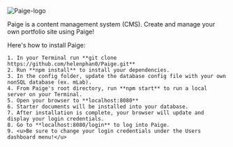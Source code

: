 ![Paige-logo](/Users/helenphan/Desktop/Projects/Paige/app/public/img/Paige-logo.png)



Paige is a content management system (CMS). Create and manage your own portfolio site using Paige!



Here's how to install Paige:

	1. In your Terminal run **git clone https://github.com/helenphan0/Paige.git**
	2. Run **npm install** to install your dependencies.
	3. In the config folder, update the database config file with your own nonSQL database (ex. mLab).
	4. From Paige's root directory, run **npm start** to run a local server on your Terminal.
	5. Open your browser to **localhost:8080**
	6. Starter documents will be installed into your database.
	7. After installation is complete, your browser will update and display your login credentials.
	8. Go to **localhost:8080/login** to log into Paige.
	9. <u>Be sure to change your login credentials under the Users dashboard menu!</u>

